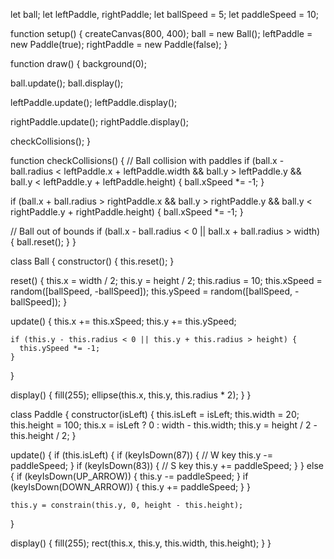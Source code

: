 let ball;
let leftPaddle, rightPaddle;
let ballSpeed = 5;
let paddleSpeed = 10;

function setup() {
  createCanvas(800, 400);
  ball = new Ball();
  leftPaddle = new Paddle(true);
  rightPaddle = new Paddle(false);
}

function draw() {
  background(0);
  
  ball.update();
  ball.display();
  
  leftPaddle.update();
  leftPaddle.display();
  
  rightPaddle.update();
  rightPaddle.display();
  
  checkCollisions();
}

function checkCollisions() {
  // Ball collision with paddles
  if (ball.x - ball.radius < leftPaddle.x + leftPaddle.width &&
      ball.y > leftPaddle.y &&
      ball.y < leftPaddle.y + leftPaddle.height) {
    ball.xSpeed *= -1;
  }
  
  if (ball.x + ball.radius > rightPaddle.x &&
      ball.y > rightPaddle.y &&
      ball.y < rightPaddle.y + rightPaddle.height) {
    ball.xSpeed *= -1;
  }

  // Ball out of bounds
  if (ball.x - ball.radius < 0 || ball.x + ball.radius > width) {
    ball.reset();
  }
}

class Ball {
  constructor() {
    this.reset();
  }
  
  reset() {
    this.x = width / 2;
    this.y = height / 2;
    this.radius = 10;
    this.xSpeed = random([ballSpeed, -ballSpeed]);
    this.ySpeed = random([ballSpeed, -ballSpeed]);
  }
  
  update() {
    this.x += this.xSpeed;
    this.y += this.ySpeed;
    
    if (this.y - this.radius < 0 || this.y + this.radius > height) {
      this.ySpeed *= -1;
    }
  }
  
  display() {
    fill(255);
    ellipse(this.x, this.y, this.radius * 2);
  }
}

class Paddle {
  constructor(isLeft) {
    this.isLeft = isLeft;
    this.width = 20;
    this.height = 100;
    this.x = isLeft ? 0 : width - this.width;
    this.y = height / 2 - this.height / 2;
  }
  
  update() {
    if (this.isLeft) {
      if (keyIsDown(87)) { // W key
        this.y -= paddleSpeed;
      }
      if (keyIsDown(83)) { // S key
        this.y += paddleSpeed;
      }
    } else {
      if (keyIsDown(UP_ARROW)) {
        this.y -= paddleSpeed;
      }
      if (keyIsDown(DOWN_ARROW)) {
        this.y += paddleSpeed;
      }
    }
    
    this.y = constrain(this.y, 0, height - this.height);
  }
  
  display() {
    fill(255);
    rect(this.x, this.y, this.width, this.height);
  }
}

